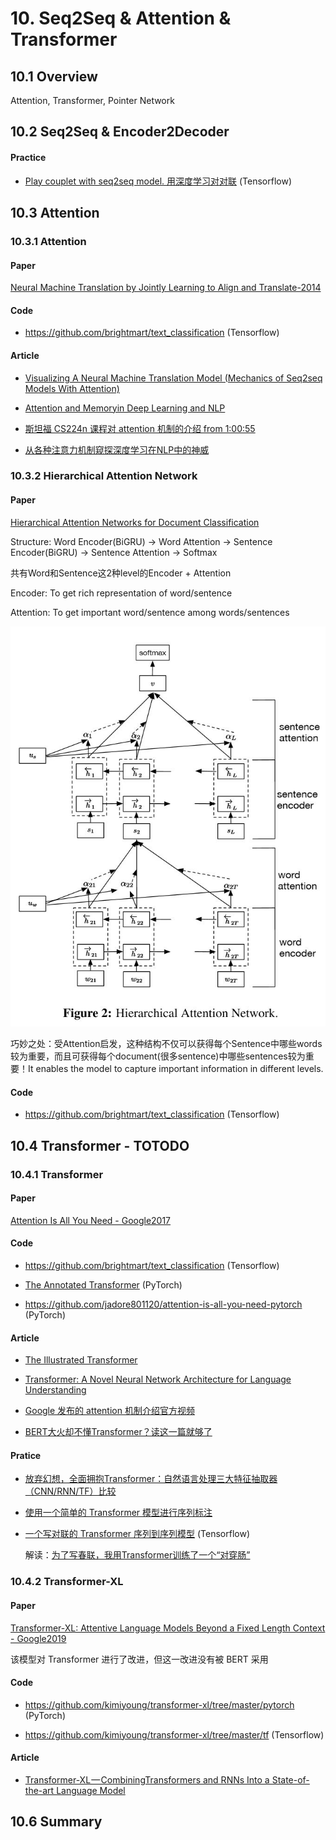 

# 10. Seq2Seq & Attention & Transformer

## 10.1 Overview

Attention, Transformer, Pointer Network


## 10.2 Seq2Seq & Encoder2Decoder


#### Practice

- [Play couplet with seq2seq model. 用深度学习对对联](https://github.com/wb14123/seq2seq-couplet) (Tensorflow)


## 10.3 Attention

### 10.3.1 Attention

#### Paper

[Neural Machine Translation by Jointly Learning to Align and Translate-2014](https://arxiv.org/abs/1409.0473v2)

#### Code

- <https://github.com/brightmart/text_classification> (Tensorflow)

#### Article

- [Visualizing A Neural Machine Translation Model (Mechanics of Seq2seq Models With Attention)](https://jalammar.github.io/visualizing-neural-machine-translation-mechanics-of-seq2seq-models-with-attention/)

- [Attention and Memoryin Deep Learning and NLP](http://www.wildml.com/2016/01/attention-and-memory-in-deep-learning-and-nlp/)

- [斯坦福 CS224n 课程对 attention 机制的介绍 from 1:00:55](https://www.youtube.com/watch?v=XXtpJxZBa2c)

- [从各种注意力机制窥探深度学习在NLP中的神威](https://mp.weixin.qq.com/s?__biz=MzI3ODgwODA2MA==&mid=2247485751&idx=1&sn=4a76c7864f09b13764b0e9a6108a5a56)


### 10.3.2 Hierarchical Attention Network

#### Paper

[Hierarchical Attention Networks for Document Classification](https://www.cs.cmu.edu/~diyiy/docs/naacl16.pdf)

Structure: Word Encoder(BiGRU) -> Word Attention -> Sentence Encoder(BiGRU) -> Sentence Attention -> Softmax

共有Word和Sentence这2种level的Encoder + Attention

Encoder: To get rich representation of word/sentence

Attention: To get important word/sentence among words/sentences

![hierarchical_attention_network_structure](./image/hierarchical_attention_network01.png)

巧妙之处：受Attention启发，这种结构不仅可以获得每个Sentence中哪些words较为重要，而且可获得每个document(很多sentence)中哪些sentences较为重要！It enables the model to capture important information in different levels.

#### Code

- <https://github.com/brightmart/text_classification> (Tensorflow)


## 10.4 Transformer - TOTODO

### 10.4.1 Transformer

#### Paper

[Attention Is All You Need - Google2017](https://arxiv.org/abs/1706.03762)

#### Code

- <https://github.com/brightmart/text_classification> (Tensorflow)

- [The Annotated Transformer](http://nlp.seas.harvard.edu/2018/04/03/attention.html) (PyTorch)

- <https://github.com/jadore801120/attention-is-all-you-need-pytorch> (PyTorch)

#### Article

- [The Illustrated Transformer](https://jalammar.github.io/illustrated-transformer/)

- [Transformer: A Novel Neural Network Architecture for Language Understanding](https://ai.googleblog.com/2017/08/transformer-novel-neural-network.html)
  
- [Google 发布的 attention 机制介绍官方视频](https://www.youtube.com/watch?v=rBCqOTEfxvg)

- [BERT大火却不懂Transformer？读这一篇就够了](https://mp.weixin.qq.com/s?__biz=MjM5MTQzNzU2NA==&mid=2651666707&idx=1&sn=2e9149ccdba746eaec687038ce560349)

#### Pratice

- [放弃幻想，全面拥抱Transformer：自然语言处理三大特征抽取器（CNN/RNN/TF）比较](https://zhuanlan.zhihu.com/p/54743941)
  
- [使用一个简单的 Transformer 模型进行序列标注](https://medium.com/@kolloldas/building-the-mighty-transformer-for-sequence-tagging-in-pytorch-part-i-a1815655cd8)

- [一个写对联的 Transformer 序列到序列模型](https://github.com/andy-yangz/couplets_seq2seq_transformer) (Tensorflow)

    解读：[为了写春联，我用Transformer训练了一个“对穿肠”](https://mp.weixin.qq.com/s?__biz=MjM5MTQzNzU2NA==&mid=2651667456&idx=1&sn=b2ffe9990f8bf8a242e52face2044b65)


### 10.4.2 Transformer-XL

#### Paper

[Transformer-XL: Attentive Language Models Beyond a Fixed Length Context - Google2019](https://arxiv.org/abs/1901.02860)

该模型对 Transformer 进行了改进，但这一改进没有被 BERT 采用

#### Code

- <https://github.com/kimiyoung/transformer-xl/tree/master/pytorch> (PyTorch)

- <https://github.com/kimiyoung/transformer-xl/tree/master/tf> (Tensorflow)

#### Article

- [Transformer-XL — CombiningTransformers and RNNs Into a State-of-the-art Language Model](https://www.lyrn.ai/2019/01/16/transformer-xl-sota-language-model)


## 10.6 Summary
